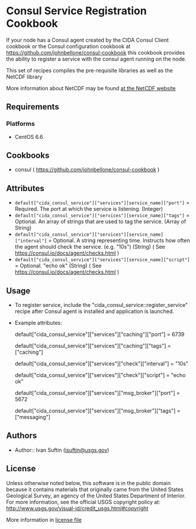 Consul Service Registration Cookbook
====================================
If your node has a Consul agent created by the CIDA Consul Client cookbook or the Consul configuration cookbook at https://github.com/johnbellone/consul-cookbook this cookbook provides the ability to register a service with the consul agent running on the node. 

This set of recipes compiles the pre-requisite libraries as well as the NetCDF library

More information about NetCDF may be found [at the NetCDF website](http://www.unidata.ucar.edu/software/netcdf/docs/index.html)

Requirements
------------
### Platforms
- CentOS 6.6

Cookbooks
---------
- consul ( https://github.com/johnbellone/consul-cookbook )

Attributes
----------
 - `default["cida_consul_service"]["services"][service_name]["port"]` = Required. The port at which the service is listening. (Integer)
 - `default["cida_consul_service"]["services"][service_name]["tags"]` = Optional. An array of strings that are used to tag the service. (Array of String)
 - `default["cida_consul_service"]["services"][service_name]["interval"]` = Optional. A string representing time. Instructs how often the agent should check the service. (e.g. "10s") (String) ( See https://consul.io/docs/agent/checks.html  )
 - `default["cida_consul_service"]["services"][service_name]["script"]` = Optional. "echo ok" (String) ( See https://consul.io/docs/agent/checks.html )

Usage
-----
- To register service, include the "cida_consul_service::register_service" recipe after Consul agent is installed and application is launched.
- Example attributes:

    default["cida_consul_service"]["services"]["caching"]["port"] = 6739
    
    default["cida_consul_service"]["services"]["caching"]["tags"] = ["caching"]
    
    default["cida_consul_service"]["services"]["check"]["interval"] = "10s"
    
    default["cida_consul_service"]["services"]["check"]["script"] = "echo ok"
    
    default["cida_consul_service"]["services"]["msg_broker"]["port"] = 5672
    
    default["cida_consul_service"]["services"]["msg_broker"]["tags"] = ["messaging"]
 
Authors
-------
- Author:: Ivan Suftin (<isuftin@usgs.gov>)

License
-------
Unless otherwise noted below, this software is in the public domain because it contains
materials that originally came from the United States Geological Survey, an agency of the
United States Department of Interior. For more information, see the official USGS
copyright policy at: http://www.usgs.gov/visual-id/credit_usgs.html#copyright

More information in [license file](https://github.com/USGS-WSI-COOKBOOKS/stig/blob/master/LICENSE)